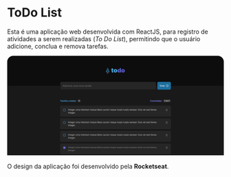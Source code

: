 # ToDo List

Esta é uma aplicação web desenvolvida com ReactJS, para registro de atividades a serem realizadas (<i>To Do List</i>), permitindo que o usuário adicione, conclua e remova tarefas.

![TODOAPP!](public/todo-app.png)

O design da aplicação foi desenvolvido pela <b>Rocketseat</b>.
